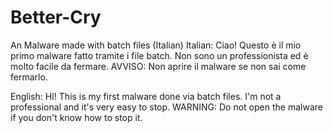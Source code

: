 # Better-Cry
An Malware made with batch files (Italian)
Italian:
Ciao! Questo è il mio primo malware fatto tramite i file batch.
Non sono un professionista ed è molto facile da fermare.
AVVISO: Non aprire il malware se non sai come fermarlo.

English:
HI! This is my first malware done via batch files.
I'm not a professional and it's very easy to stop.
WARNING: Do not open the malware if you don't know how to stop it.

